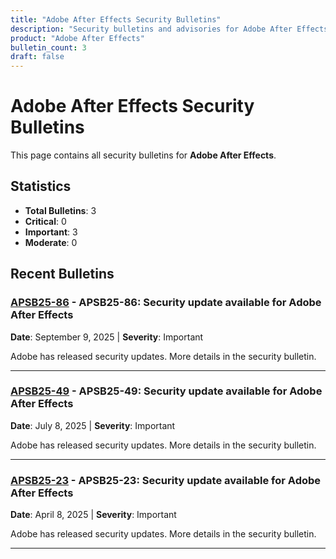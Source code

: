 ```yaml
---
title: "Adobe After Effects Security Bulletins"
description: "Security bulletins and advisories for Adobe After Effects"
product: "Adobe After Effects"
bulletin_count: 3
draft: false
---
```


# Adobe After Effects Security Bulletins

This page contains all security bulletins for **Adobe After Effects**.

## Statistics

- **Total Bulletins**: 3
- **Critical**: 0
- **Important**: 3
- **Moderate**: 0

## Recent Bulletins

### [APSB25-86](https://helpx.adobe.com/security/products/after-effects/apsb25-86.html) - APSB25-86: Security update available for Adobe After Effects

**Date**: September 9, 2025 | **Severity**: Important

Adobe has released security updates. More details in the security bulletin.

---

### [APSB25-49](https://helpx.adobe.com/security/products/after-effects/apsb25-49.html) - APSB25-49: Security update available for Adobe After Effects

**Date**: July 8, 2025 | **Severity**: Important

Adobe has released security updates. More details in the security bulletin.

---

### [APSB25-23](https://helpx.adobe.com/security/products/after-effects/apsb25-23.html) - APSB25-23: Security update available for Adobe After Effects

**Date**: April 8, 2025 | **Severity**: Important

Adobe has released security updates. More details in the security bulletin.

---

